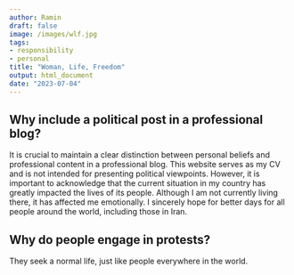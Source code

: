 ```yaml
---
author: Ramin
draft: false
image: /images/wlf.jpg
tags:
- responsibility
- personal
title: "Woman, Life, Freedom"
output: html_document
date: "2023-07-04"
---
```




## Why include a political post in a professional blog?

It is crucial to maintain a clear distinction between personal beliefs and professional content in a professional blog. This website serves as my CV and is not intended for presenting political viewpoints. However, it is important to acknowledge that the current situation in my country has greatly impacted the lives of its people. Although I am not currently living there, it has affected me emotionally. I sincerely hope for better days for all people around the world, including those in Iran.

## Why do people engage in protests?

They seek a normal life, just like people everywhere in the world.